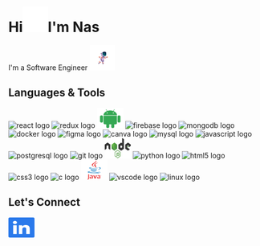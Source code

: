 # Hi![Female avatar](./gifs/blink_emoji_pink50.gif)I'm Nas
I'm a Software Engineer 
![Astronaut](./gifs/astronaut50.gif) 

## Languages & Tools
<div align="left">
    <img src="https://cdn.jsdelivr.net/gh/devicons/devicon/icons/react/react-original.svg" height="40" width="52"
        alt="react logo" />
    <img src="https://cdn.jsdelivr.net/gh/devicons/devicon/icons/redux/redux-original.svg" height="40" width="52"
        alt="redux logo" />
    <img src="./icons/android.svg" height="40" width="52" alt="android logo" />
    <img src="https://cdn.jsdelivr.net/gh/devicons/devicon/icons/firebase/firebase-plain.svg" height="40" width="52"
        alt="firebase logo" />
    <img src="https://cdn.jsdelivr.net/gh/devicons/devicon/icons/mongodb/mongodb-original.svg" height="40" width="52"
        alt="mongodb logo" />
    <img src="https://cdn.jsdelivr.net/gh/devicons/devicon/icons/docker/docker-original.svg" height="40" width="52"
        alt="docker logo" />
    <img src="https://cdn.jsdelivr.net/gh/devicons/devicon/icons/figma/figma-original.svg" height="40" width="52"
        alt="figma logo" />
    <img src="https://cdn.jsdelivr.net/gh/devicons/devicon/icons/canva/canva-original.svg" height="40" width="52"
        alt="canva logo" />
    <img src="https://cdn.jsdelivr.net/gh/devicons/devicon/icons/mysql/mysql-original.svg" height="40" width="52"
        alt="mysql logo" />
    <img src="https://cdn.jsdelivr.net/gh/devicons/devicon/icons/javascript/javascript-original.svg" height="40"
        width="52" alt="javascript logo" />
    <img src="https://cdn.jsdelivr.net/gh/devicons/devicon/icons/postgresql/postgresql-original.svg" height="40"
        width="52" alt="postgresql logo" />
    <img src="https://cdn.jsdelivr.net/gh/devicons/devicon/icons/git/git-original.svg" height="40" width="52"
        alt="git logo" />
    <img src="./icons/nodejs.svg" height="40" width="52" alt="nodejs logo" />
    <img src="https://cdn.jsdelivr.net/gh/devicons/devicon/icons/python/python-original.svg" height="40" width="52"
        alt="python logo" />
    <img src="https://cdn.jsdelivr.net/gh/devicons/devicon/icons/html5/html5-original.svg" height="40" width="52"
        alt="html5 logo" />
    <img src="https://cdn.jsdelivr.net/gh/devicons/devicon/icons/css3/css3-original.svg" height="40" width="52"
        alt="css3 logo" />
    <img src="https://cdn.jsdelivr.net/gh/devicons/devicon/icons/c/c-original.svg" height="40" width="52"
        alt="c logo" />
    <img src="./icons/java.svg" height="40" width="52" alt="java logo" />
    <img src="https://cdn.jsdelivr.net/gh/devicons/devicon/icons/vscode/vscode-original.svg" height="40" width="52"
        alt="vscode logo" />
    <img src="https://cdn.jsdelivr.net/gh/devicons/devicon/icons/linux/linux-original.svg" height="40" width="52"
        alt="linux logo" />
</div>

## Let's Connect
<div align="left"> 
    <a href="https://www.linkedin.com/in/nastaran-motiee/" target="_blank">
        <img src="./icons/linkedin.svg" width="52" height="40" alt="linkedin logo"/>
    </a>
</div>
